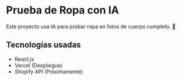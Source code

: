 # Prueba de Ropa con IA

Este proyecto usa IA para probar ropa en fotos de cuerpo completo. 🚀

## Tecnologías usadas
- React.js
- Vercel (Despliegue)
- Shopify API (Próximamente)
